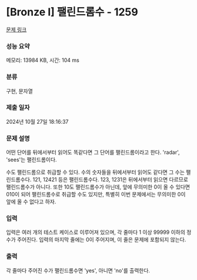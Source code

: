 # [Bronze I] 팰린드롬수 - 1259 

[문제 링크](https://www.acmicpc.net/problem/1259) 

### 성능 요약

메모리: 13984 KB, 시간: 104 ms

### 분류

구현, 문자열

### 제출 일자

2024년 10월 27일 18:16:37

### 문제 설명

<p>어떤 단어를 뒤에서부터 읽어도 똑같다면 그 단어를 팰린드롬이라고 한다. 'radar', 'sees'는 팰린드롬이다.</p>

<p>수도 팰린드롬으로 취급할 수 있다. 수의 숫자들을 뒤에서부터 읽어도 같다면 그 수는 팰린드롬수다. 121, 12421 등은 팰린드롬수다. 123, 1231은 뒤에서부터 읽으면 다르므로 팰린드롬수가 아니다. 또한 10도 팰린드롬수가 아닌데, 앞에 무의미한 0이 올 수 있다면 010이 되어 팰린드롬수로 취급할 수도 있지만, 특별히 이번 문제에서는 무의미한 0이 앞에 올 수 없다고 하자.</p>

### 입력 

 <p>입력은 여러 개의 테스트 케이스로 이루어져 있으며, 각 줄마다 1 이상 99999 이하의 정수가 주어진다. 입력의 마지막 줄에는 0이 주어지며, 이 줄은 문제에 포함되지 않는다.</p>

### 출력 

 <p>각 줄마다 주어진 수가 팰린드롬수면 'yes', 아니면 'no'를 출력한다.</p>

